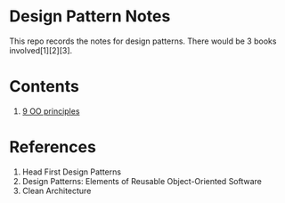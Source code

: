 # Design Pattern Notes
This repo records the notes for design patterns. There would be 3 books involved[1][2][3].

# Contents
1. [9 OO principles](./9_oo_principles.md)

# References
1. Head First Design Patterns
2. Design Patterns: Elements of Reusable Object-Oriented Software
3. Clean Architecture
